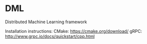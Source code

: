 # DML
Distributed Machine Learning framework

Installation instructions:
CMake: https://cmake.org/download/
gRPC: http://www.grpc.io/docs/quickstart/cpp.html